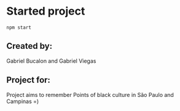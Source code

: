 # Started project

`npm start`

## Created by:

Gabriel Bucalon and Gabriel Viegas

## Project for:

Project aims to remember Points of black culture in São Paulo and Campinas =)
